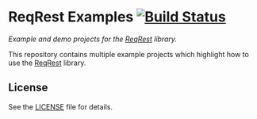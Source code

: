 # ReqRest Examples [![Build Status](https://dev.azure.com/ManuelRoemer/ReqRest/_apis/build/status/ReqRest%20Examples?branchName=master)](https://dev.azure.com/ManuelRoemer/ReqRest/_build/latest?definitionId=19&branchName=master)

_Example and demo projects for the [ReqRest](https://github.com/ReqRest/ReqRest) library._

This repository contains multiple example projects which highlight how to use the [ReqRest](https://github.com/ReqRest/ReqRest)
library.


## License

See the [LICENSE](./license) file for details.
